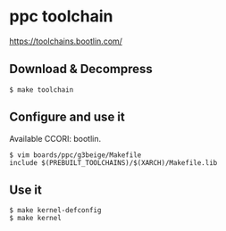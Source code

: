 
# ppc toolchain

https://toolchains.bootlin.com/

## Download & Decompress

    $ make toolchain

## Configure and use it

  Available CCORI: bootlin.

    $ vim boards/ppc/g3beige/Makefile
    include $(PREBUILT_TOOLCHAINS)/$(XARCH)/Makefile.lib

## Use it

    $ make kernel-defconfig
    $ make kernel
